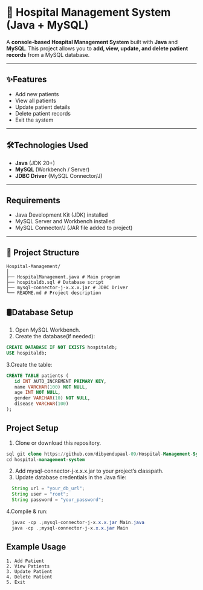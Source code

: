 # 🏥 Hospital Management System (Java + MySQL)

A **console-based Hospital Management System** built with **Java** and **MySQL**. 
This project allows you to **add, view, update, and delete patient records** from a MySQL database.

---

## ✨Features
- Add new patients
- View all patients
- Update patient details
- Delete patient records
- Exit the system

---

## 🛠️Technologies Used
- **Java** (JDK 20+)
- **MySQL** (Workbench / Server)
- **JDBC Driver** (MySQL Connector/J)

---

## Requirements
- Java Development Kit (JDK) installed  
- MySQL Server and Workbench installed  
- MySQL Connector/J (JAR file added to project)

---
## 📂 Project Structure
```
Hospital-Management/
│
├── HospitalManagement.java # Main program
├── hospitaldb.sql # Database script
├── mysql-connector-j-x.x.x.jar # JDBC Driver
└── README.md # Project description
```

## 🛢Database Setup
1. Open MySQL Workbench.
2. Create the database(if needed):
```sql
CREATE DATABASE IF NOT EXISTS hospitaldb;
USE hospitaldb;
```
3.Create the table:
 ```sql
CREATE TABLE patients (
    id INT AUTO_INCREMENT PRIMARY KEY,
    name VARCHAR(100) NOT NULL,
    age INT NOT NULL,
    gender VARCHAR(10) NOT NULL,
    disease VARCHAR(100)
);
 ```
## Project Setup
1. Clone or download this repository.
  ```sql
sql git clone https://github.com/dibyendupaul-09/Hospital-Management-System.git
cd hospital-management-system 
  ```
2. Add mysql-connector-j-x.x.x.jar to your project’s classpath.
3. Update database credentials in the Java file:
 ```java
   String url = "your_db_url";
   String user = "root";
   String password = "your_password";
 ```
4.Compile & run:
 ```java
   javac -cp .;mysql-connector-j-x.x.x.jar Main.java
   java -cp .;mysql-connector-j-x.x.x.jar Main
 ```
## Example Usage
```
1. Add Patient 
2. View Patients 
3. Update Patient 
4. Delete Patient 
5. Exit
```
